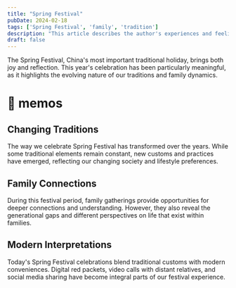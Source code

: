 ```yaml
---
title: "Spring Festival"
pubDate: 2024-02-18
tags: ['Spring Festival', 'family', 'tradition']
description: "This article describes the author's experiences and feelings during the Spring Festival, exploring changes in family relationships and traditional customs."
draft: false
---
```


The Spring Festival, China's most important traditional holiday, brings both joy and reflection. This year's celebration has been particularly meaningful, as it highlights the evolving nature of our traditions and family dynamics.

# 📝 memos

## Changing Traditions

The way we celebrate Spring Festival has transformed over the years. While some traditional elements remain constant, new customs and practices have emerged, reflecting our changing society and lifestyle preferences.

## Family Connections

During this festival period, family gatherings provide opportunities for deeper connections and understanding. However, they also reveal the generational gaps and different perspectives on life that exist within families.

## Modern Interpretations

Today's Spring Festival celebrations blend traditional customs with modern conveniences. Digital red packets, video calls with distant relatives, and social media sharing have become integral parts of our festival experience.
